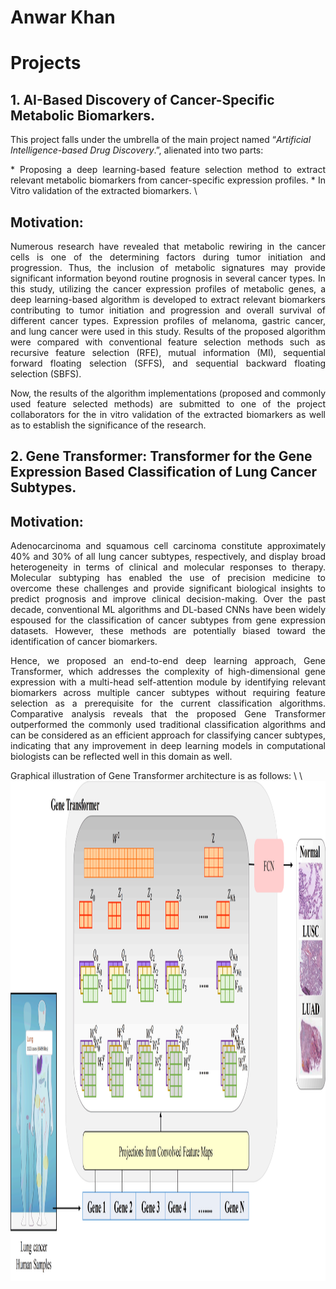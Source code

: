 # Anwar Khan
# **Projects**
## 1.  AI-Based Discovery of Cancer-Specific Metabolic Biomarkers.

This project falls under the umbrella of the main project named “*Artificial Intelligence-based Drug Discovery*.”, alienated into two parts:
<p align="justify">
* Proposing a deep learning-based feature selection method to extract relevant metabolic biomarkers from cancer-specific expression profiles.
* In Vitro validation of the extracted biomarkers. \
</p>

## Motivation: 
<p align="justify">
Numerous research have revealed that metabolic rewiring in the cancer cells is one of the determining factors during tumor initiation and progression. Thus, the inclusion of metabolic signatures may provide significant information beyond routine prognosis in several cancer types. In this study, utilizing the cancer expression profiles of metabolic genes, a deep learning-based algorithm is developed to extract relevant biomarkers contributing to tumor initiation and progression and overall survival of different cancer types. Expression profiles of melanoma, gastric cancer, and lung cancer were used in this study. Results of the proposed algorithm were compared with conventional feature selection methods such as recursive feature selection (RFE), mutual information (MI), sequential forward floating selection (SFFS), and sequential backward floating selection (SBFS). 
</p>

<p align="justify">
Now, the results of the algorithm implementations (proposed and commonly used feature selected methods) are submitted to one of the project collaborators for the in vitro validation of the extracted biomarkers as well as to establish the significance of the research.
</p>

## 2.  Gene Transformer: Transformer for the Gene Expression Based Classification of Lung Cancer Subtypes.

## Motivation: 
<p align="justify">
Adenocarcinoma and squamous cell carcinoma constitute approximately 40% and 30% of all lung cancer subtypes, respectively, and display broad heterogeneity in terms of clinical and molecular responses to therapy. Molecular subtyping has enabled the use of precision medicine to overcome these challenges and provide significant biological insights to predict prognosis and improve clinical decision-making. Over the past decade, conventional ML algorithms and DL-based CNNs have been widely espoused for the classification of cancer subtypes from gene expression datasets. However, these methods are potentially biased toward the identification of cancer biomarkers. 
</p>
<p align="justify">
Hence, we proposed an end-to-end deep learning approach, Gene Transformer, which addresses the complexity of high-dimensional gene expression with a multi-head self-attention module by identifying relevant biomarkers across multiple cancer subtypes without requiring feature selection as a prerequisite for the current classification algorithms. Comparative analysis reveals that the proposed Gene Transformer outperformed the commonly used traditional classification algorithms and can be considered as an efficient approach for classifying cancer subtypes, indicating that any improvement in deep learning models in computational biologists can be reflected well in this domain as well.
</p>
Graphical illustration of Gene Transformer architecture is as follows: 
\
\
<img src="Modi_timeline.png" width="2800" height="800">

